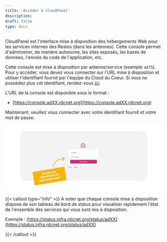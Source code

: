 ```yaml
---
title: 'Accéder à CloudPanel'
description:
draft: false
type: docs
---
```


CloudPanel est l'interface mise à disposition des hébergements Web pour les services internes des Restos (dans les antennes). Cette console permet d'administrer, de manière autonome, les sites exposés, les bases de données, l'envoie du code de l'application, etc.

Cette console est mise à disposition par antenne/service (exemple `ad75`). Pour y accéder, vous devez vous connecter sur l'URL mise à disposition et utiliser l'identifiant fournit par l'équipe du Cloud du Coeur. Si vous ne possèdez plus cet identifiant, rendez-vous [ici](/doc/aide/).

L'URL de la console est disponible sous le format :

- [https://console.adXX.rdcnet.org](https://console.adXX.rdcnet.org)

Maintenant, veuillez vous connecter avec votre identifiant fournit et votre mot de passe.

![](./cdc-cloudpanel-login-page-capture.png)

{{< callout type="info" >}}
  A noter que chaque console mise à disposition dispose de son tableau de bord de status pour visualiser rapidement l'état de l'ensemble des services qui vous sont mis à disposition.

  Exemple : [https://status.infra.rdcnet.org/status/adXX](https://status.infra.rdcnet.org/status/adXX)

{{< /callout >}}